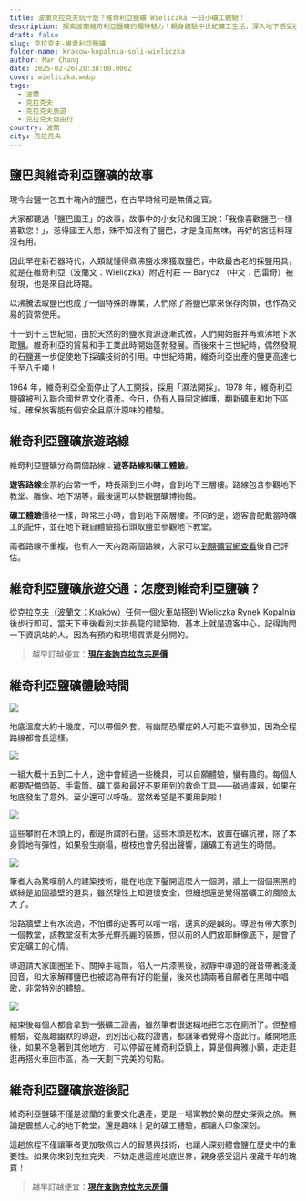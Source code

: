 ```yaml
---
title: 波蘭克拉克夫玩什麼？維奇利亞鹽礦 Wieliczka 一日小礦工體驗！
description: 探索波蘭維奇利亞鹽礦的獨特魅力！親身體驗中世紀礦工生活，深入地下感受壯觀的鹽雕、神秘教堂，還能獲得專屬礦工證書，讓你的克拉克夫之旅更加難忘！
draft: false
slug: 克拉克夫-維奇利亞鹽礦
folder-name: krakow-kopalnia-soli-wieliczka
author: Mar Chang
date: 2025-02-26T20:38:00.000Z
cover: wieliczka.webp
tags:
  - 波蘭
  - 克拉克夫
  - 克拉克夫旅遊
  - 克拉克夫自由行
country: 波蘭
city: 克拉克夫
---
```


<!--![](wieliczka.webp)-->

## 鹽巴與維奇利亞鹽礦的故事

現今台鹽一包五十塊內的鹽巴，在古早時候可是無價之寶。

大家都聽過「鹽巴國王」的故事，故事中的小女兒和國王說：「我像喜歡鹽巴一樣喜歡您！」，惹得國王大怒，殊不知沒有了鹽巴，才是食而無味，再好的宮廷料理沒有用。

因此早在新石器時代，人類就懂得煮沸鹽水來獲取鹽巴，中歐最古老的採鹽用具，就是在維奇利亞（波蘭文：Wieliczka）附近村莊 — Barycz （中文：巴雷奇）被發現，也是來自此時期。

以沸騰法取鹽巴也成了一個特殊的專業，人們除了將鹽巴拿來保存肉類，也作為交易的貨幣使用。

十一到十三世紀間，由於天然的的鹽水資源逐漸式微，人們開始掘井再煮沸地下水取鹽。維奇利亞的貿易和手工業此時開始蓬勃發展。而後來十三世紀時，偶然發現的石鹽進一步促使地下採礦技術的引用。中世紀時期，維奇利亞出產的鹽更高達七千至八千噸！

1964 年，維奇利亞全面停止了人工開採，採用「濕法開採」。1978 年，維奇利亞鹽礦被列入聯合國世界文化遺產。今日，仍有人員固定維護、翻新礦車和地下區域，確保旅客能有個安全且原汁原味的體驗。

## 維奇利亞鹽礦旅遊路線

維奇利亞鹽礦分為兩個路線：**遊客路線和礦工體驗**。

**遊客路線**全票約台幣一千，時長兩到三小時，會到地下三層樓。路線包含參觀地下教堂、雕像、地下湖等，最後還可以參觀鹽礦博物館。

**礦工體驗**價格一樣，時常三小時，會到地下兩層樓。不同的是，遊客會配戴當時礦工的配件，並在地下親自體驗搗石頭取鹽並參觀地下教堂。

兩者路線不重複，也有人一天內跑兩個路線，大家可以[到鹽礦官網查看](https://www.wieliczka-saltmine.com)後自己評估。

## 維奇利亞鹽礦旅遊交通：怎麼到維奇利亞鹽礦？

從[克拉克夫（波蘭文：Kraków）](https://exittaiwan.com/tags/%E5%85%8B%E6%8B%89%E5%85%8B%E5%A4%AB/)任何一個火車站搭到 Wieliczka Rynek Kopalnia 後步行即可。當天下車後看到大排長龍的建築物，基本上就是遊客中心，記得詢問一下資訊站的人，因為有預約和現場買票是分開的。

> 越早訂越便宜：[**現在查詢克拉克夫房價**](https://www.booking.com/city/pl/krakow.xt.html?aid=7956794&no_rooms=1&group_adults=2)

## 維奇利亞鹽礦體驗時間

![](image2.webp)

地底溫度大約十幾度，可以帶個外套。有幽閉恐懼症的人可能不宜參加，因為全程路線都會長這樣。

![](image5.webp)

一組大概十五到二十人，途中會經過一些機具，可以自願體驗，蠻有趣的。每個人都要配備頭盔、手電筒、礦工裝和最好不要用到的救命工具——碳過濾器，如果在地底發生了意外，至少還可以呼吸。當然希望是不要用到啦！

![](image1.webp)

這些攀附在木頭上的，都是所謂的石鹽。這些木頭是松木，放置在礦坑裡，除了本身質地有彈性，如果發生崩塌，樹枝也會先發出聲響，讓礦工有逃生的時間。

![](image3.webp)

筆者大為驚嘆前人的建築技術，能在地底下鑿開這麼大一個洞，牆上一個個黑黑的螺絲是加固牆壁的道具，雖然理性上知道很安全，但細想還是覺得當礦工的風險太大了。

沿路牆壁上有水流過，不怕髒的遊客可以嚐一嚐，還真的是鹹的。導遊有帶大家到一個教堂，該教堂沒有太多光鮮亮麗的裝飾，但以前的人們放耶穌像底下，是會了安定礦工的心情。

導遊請大家圍圈坐下、關掉手電筒，陷入一片漆黑後，寂靜中導遊的聲音帶著淺淺回音，和大家解釋鹽巴也被認為帶有好的能量，後來也請兩著自願者在黑暗中唱歌，非常特別的體驗。

![](image4.webp)

結束後每個人都會拿到一張礦工證書，雖然筆者很迷糊地把它忘在廁所了。但整體體驗，從風趣幽默的導遊，到別出心裁的證書，都讓筆者覺得不虛此行。離開地底後，如果不急著到其他地方，可以停留在維奇利亞鎮上，算是個典雅小鎮，走走逛逛再搭火車回市區，為一天劃下完美的句點。

## 維奇利亞鹽礦旅遊後記

維奇利亞鹽礦不僅是波蘭的重要文化遺產，更是一場寓教於樂的歷史探索之旅。無論是震撼人心的地下教堂，還是趣味十足的礦工體驗，都讓人印象深刻。

這趟旅程不僅讓筆者更加敬佩古人的智慧與技術，也讓人深刻體會鹽在歷史中的重要性。如果你來到克拉克夫，不妨走進這座地底世界，親身感受這片埋藏千年的瑰寶！

> 越早訂越便宜：[**現在查詢克拉克夫房價**](https://www.booking.com/city/pl/krakow.xt.html?aid=7956794&no_rooms=1&group_adults=2)
